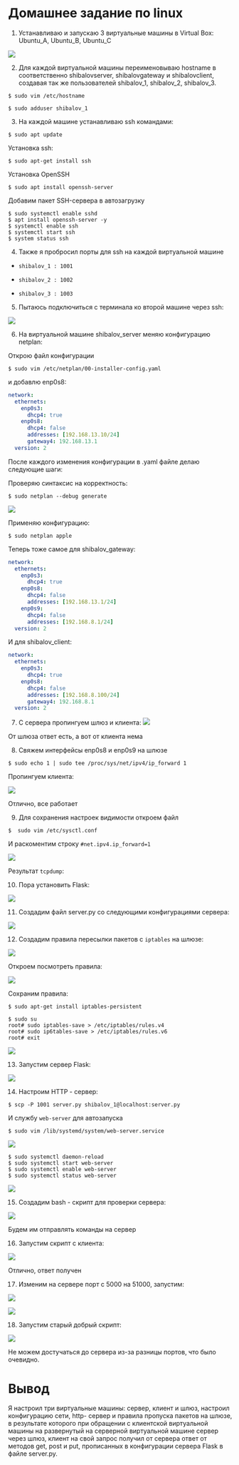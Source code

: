 # Домашнее задание по linux

1. Устанавливаю и запускаю 3 виртуальные машины в Virtual Box:
Ubuntu_A, Ubuntu_B, Ubuntu_C

![](./screenshots/Screenshot_4.png)


2. Для каждой виртуальной машины переименовываю hostname в соответственно shibalovserver, shibalovgateway и shibalovclient, создавая так же пользователей shibalov_1, shibalov_2, shibalov_3. 

```shell 
$ sudo vim /etc/hostname 
```

```shell 
$ sudo adduser shibalov_1 
```

3. На каждой машине устанавливаю ssh командами:

```shell
$ sudo apt update
```

Установка ssh:

```shell
$ sudo apt-get install ssh
```

Установка OpenSSH

```shell
$ sudo apt install openssh-server
```

Добавим пакет SSH-сервера в автозагрузку


```shell
$ sudo systemctl enable sshd
$ apt install openssh-server -y
$ systemctl enable ssh
$ systemctl start ssh
$ system status ssh
```

4. Также я пробросил порты для ssh на каждой виртуальной машине

- ```shibalov_1 : 1001```

- ```shibalov_2 : 1002```

- ```shibalov_3 : 1003```

5. Пытаюсь подключиться с терминала ко второй машине через ssh:

![](./screenshots/Screenshot_5.png)

6. На виртуальной машине shibalov_server меняю конфигурацию netplan:

Открою файл конфигурации
```shell
$ sudo vim /etc/netplan/00-installer-config.yaml
```
и добавлю enp0s8:
```yaml
network:
  ethernets:
    enp0s3:
      dhcp4: true
    enp0s8:
      dhcp4: false
      addresses: [192.168.13.10/24]
      gateway4: 192.168.13.1
  version: 2
```

После каждого изменения конфигурации в .yaml файле делаю следующие шаги:

Проверяю синтаксис на корректность:
```shell
$ sudo netplan --debug generate
```
![](./screenshots/Screenshot_7.png)

Применяю конфигурацию:
```shell
$ sudo netplan apple
```

Теперь тоже самое для shibalov_gateway:
```yaml
network:
  ethernets:
    enp0s3:
      dhcp4: true
    enp0s8:
      dhcp4: false
      addresses: [192.168.13.1/24]
    enp0s9:
      dhcp4: false
      addresses: [192.168.8.1/24]
  version: 2
```

И для shibalov_client:
```yaml
network:
  ethernets:
    enp0s3:
      dhcp4: true
    enp0s8:
      dhcp4: false
      addresses: [192.168.8.100/24]
      gateway4: 192.168.8.1
  version: 2
```

7. С сервера пропингуем шлюз и клиента:
![](./screenshots/Screenshot_11.png)

От шлюза ответ есть, а вот от клиента нема

8. Свяжем интерфейсы enp0s8 и enp0s9 на шлюзе
```shell
$ sudo echo 1 | sudo tee /proc/sys/net/ipv4/ip_forward 1
```
Пропингуем клиента:

![](./screenshots/Screenshot_14.png)

Отлично, все работает

9. Для сохранения настроек видимости откроем файл 
```shell
$  sudo vim /etc/sysctl.conf 
```
И раскоментим строку
```#net.ipv4.ip_forward=1```

![](./screenshots/Screenshot_16.png)

Результат ```tcpdump```:

10. Пора установить Flask:

![](./screenshots/Screenshot_21.png)

11. Создадим файл server.py со следующими конфигурациями сервера:

![](./screenshots/Screenshot_24.png)

12. Создадим правила пересылки пакетов с ```iptables``` на шлюзе:

![](./screenshots/Screenshot_31.png)

Откроем посмотреть правила:

![](./screenshots/Screenshot_32.png)

Сохраним правила:

```shell
$ sudo apt-get install iptables-persistent
```
```shell
$ sudo su
root# sudo iptables-save > /etc/iptables/rules.v4
root# sudo ip6tables-save > /etc/iptables/rules.v6
root# exit
```

![](./screenshots/Screenshot_38.png)

13. Запустим сервер Flask:

![](./screenshots/Screenshot_25.png)

14. Настроим HTTP - сервер:

```shell
$ scp -P 1001 server.py shibalov_1@localhost:server.py
```
И службу ```web-server``` для автозапуска

```shell
$ sudo vim /lib/systemd/system/web-server.service
```

![](./screenshots/Screenshot_39.png)

```
$ sudo systemctl daemon-reload
$ sudo systemctl start web-server
$ sudo systemctl enable web-server
$ sudo systemctl status web-server
```

![](./screenshots/Screenshot_41.png)

15. Создадим bash - скрипт для проверки сервера:

![](./screenshots/Screenshot_26.png)

Будем им отправлять команды на сервер

16. Запустим скрипт с клиента:

![](./screenshots/Screenshot_33.png)

Отлично, ответ получен

17. Изменим на сервере порт с 5000 на 51000, запустим:

![](./screenshots/Screenshot_34.png)

![](./screenshots/Screenshot_35.png)

18. Запустим старый добрый скрипт:

![](./screenshots/Screenshot_36.png)

Не можем достучаться до сервера из-за разницы портов, что было очевидно.

# Вывод

Я настроил три виртуальные машины: сервер, клиент и шлюз, настроил конфигурацию сети, http- сервер и правила пропуска пакетов на шлюзе, в результате которого при обращении с клиентской виртуальной машины на развернутый на серверной виртуальной машине сервер через шлюз, клиент на свой запрос получил от сервера ответ от методов get, post и put, прописанных в конфигурации сервера Flask в файле server.py.